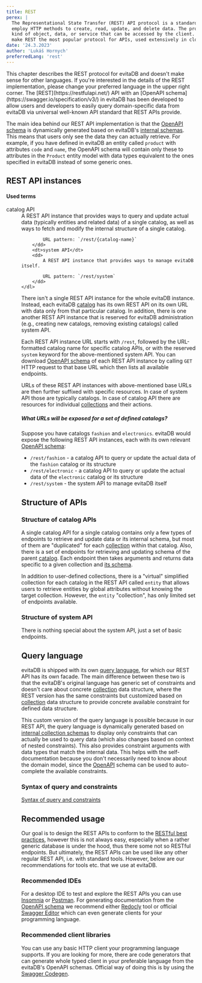 ```yaml
---
title: REST
perex: |
  The Representational State Transfer (REST) API protocol is a standardized approach to building web services that
  employ HTTP methods to create, read, update, and delete data. The protocol is designed around resources, which are any
  kind of object, data, or service that can be accessed by the client. Its simplicity, scalability, and performance
  make REST the most popular protocol for APIs, used extensively in cloud services, mobile services, and social networks.
date: '24.3.2023'
author: 'Lukáš Hornych'
preferredLang: 'rest'
---
```


<LS to="e,j,c,g">
This chapter describes the REST protocol for evitaDB and doesn't make sense for other languages. If you're interested
in the details of the REST implementation, please change your preferred language in the upper right corner.
</LS>
<LS to="r">
The [REST](https://restfulapi.net/) API with an [OpenAPI schema](https://swagger.io/specification/v3/) in evitaDB has
been developed to allow users and developers to easily query domain-specific data from evitaDB via universal well-known
API standard that REST APIs provide.

The main idea behind our REST API implementation is that the [OpenAPI schema](https://swagger.io/specification/v3/) is dynamically generated based on
evitaDB's [internal schemas](/documentation/user/en/use/schema.md). This means that users only see the data they
can actually retrieve. For example, if you have defined in evitaDB an entity called `product` with attributes `code` and
`name`, the OpenAPI schema will contain only these to attributes in the `Product` entity model with data types
equivalent to the ones specified in evitaDB instead of some generic ones.

## REST API instances

<UsedTerms>
    <h4>Used terms</h4>
	<dl>
		<dt>catalog API</dt>
		<dd>
			A REST API instance that provides ways to query and update actual data (typically entities and related data)
			of a single catalog, as well as ways to fetch and modify the internal structure of a single catalog.

			URL pattern: `/rest/{catalog-name}`
		</dd>
		<dt>system API</dt>
		<dd>
			A REST API instance that provides ways to manage evitaDB itself.

			URL pattern: `/rest/system`
		</dd>
	</dl>
</UsedTerms>

There isn't a single REST API instance for the whole evitaDB instance. Instead, each evitaDB [catalog](/documentation/user/en/use/data-model.md#catalog)
has its own REST API on its own URL with data only from that particular catalog.
In addition, there is one another REST API instance that is reserved for evitaDB administration
(e.g., creating new catalogs, removing existing catalogs) called <Term>system API</Term>.

Each REST API instance URL starts with `/rest`, followed by the URL-formatted catalog name for specific
catalog APIs, or with the reserved `system` keyword for the above-mentioned <Term>system API</Term>.
You can download [OpenAPI schema](https://swagger.io/specification/v3/) of each REST API instance by calling `GET`
HTTP request to that base URL which then lists all available endpoints.

URLs of these REST API instances with above-mentioned base URLs are then further suffixed with specific resources.
In case of <Term>system API</Term> those are typically catalogs. In case of <Term>catalog API</Term>
there are resources for individual [collections](/documentation/user/en/use/data-model.md#collection)
and their actions.

<Note type="example">

<NoteTitle toggles="true">

##### What URLs will be exposed for a set of defined catalogs?
</NoteTitle>

Suppose you have catalogs `fashion` and `electronics`. evitaDB would expose the following REST API instances, each
with its own relevant [OpenAPI schema](https://swagger.io/specification/v3/):

- `/rest/fashion` - a <Term>catalog API</Term> to query or update the actual data of the `fashion` catalog or its structure
- `/rest/electronic` - a <Term>catalog API</Term> to query or update the actual data of the `electronic` catalog or its structure
- `/rest/system` - the <Term>system API</Term> to manage evitaDB itself

</Note>

## Structure of APIs

### Structure of catalog APIs

A single <Term>catalog API</Term> for a single catalog contains only a few types of endpoints to retrieve and update data or its
internal schema, but most of them are "duplicated" for
each [collection](/documentation/user/en/use/data-model.md#collection) within that catalog.
Also, there is a set of endpoints for retrieving and updating schema of the parent [catalog](/documentation/user/en/use/data-model.md#catalog).
Each endpoint then takes arguments and returns data specific to a given collection and [its schema](/documentation/user/en/use/schema.md#entity).

In addition to user-defined collections, there is a "virtual" simplified collection for each catalog in the REST API called `entity`
that allows users to retrieve entities by global attributes without knowing the target collection. However, the `entity` "collection",
has only limited set of endpoints available.

### Structure of system API

There is nothing special about the <Term>system API</Term>, just a set of basic endpoints.

## Query language

evitaDB is shipped with its own [query language](/documentation/user/en/query/basics.md), for which our REST API has its own facade.
The main difference between these two is that the evitaDB's original language has generic set of constraints and doesn't
care about concrete [collection](/documentation/user/en/use/data-model.md#collection) data structure, where the
REST version has the same constraints but customized based on [collection](/documentation/user/en/use/data-model.md#collection) data structure
to provide concrete available constraint for defined data structure.

This custom version of the query language is possible because in our REST API, the query language is dynamically generated
based on [internal collection schemas](/documentation/user/en/use/schema.md#entity) to display only constraints that
can actually be used to query data (which also changes based on context of nested constraints). This also provides constraint arguments with data types that match
the internal data. This helps with the self-documentation because you don't necessarily need to know about
the domain model, since the [OpenAPI](https://swagger.io/specification/v3/) schema can be used to auto-complete the available constraints.

### Syntax of query and constraints

<MDInclude>[Syntax of query and constraints](/documentation/user/en/use/connectors/assets/dynamic-api-query-language-syntax.md)</MDInclude>

## Recommended usage

Our goal is to design the REST APIs to conform to the [RESTful best practices](https://restfulapi.net/), however this is
not always easy, especially when a rather generic database is under the hood, thus there some not so RESTful endpoints.
But ultimately, the REST APIs can be used like any other regular REST API, i.e. with
standard tools. However, below are our recommendations for tools etc. that we use at evitaDB.

### Recommended IDEs

For a desktop IDE to test and explore the REST APIs you can use [Insomnia](https://insomnia.rest/) or [Postman](https://www.postman.com/).
For generating documentation from the [OpenAPI schema](https://swagger.io/specification/v3/) we recommend either
[Redocly](https://redocly.com/docs/cli/commands/preview-docs/) tool or official [Swagger Editor](https://github.com/swagger-api/swagger-editor)
which can even generate clients for your programming language.

### Recommended client libraries

You can use any basic HTTP client your programming language supports. If you are looking for more, there are
code generators that can generate whole typed client in your preferable language from the evitaDB's OpenAPI schemas.
Official way of doing this is by using the [Swagger Codegen](https://swagger.io/tools/swagger-codegen/).
</LS>